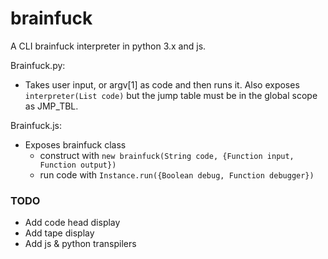 # brainfuck
A CLI brainfuck interpreter in python 3.x and js.

Brainfuck.py:
* Takes user input, or argv[1] as code and then runs it. Also exposes `interpreter(List code)` but the jump table must be in the global scope as JMP_TBL.
   
Brainfuck.js:
* Exposes brainfuck class
    * construct with `new brainfuck(String code, {Function input, Function output})`
    * run code with `Instance.run({Boolean debug, Function debugger})`

### TODO
* Add code head display
* Add tape display
* Add js & python transpilers
